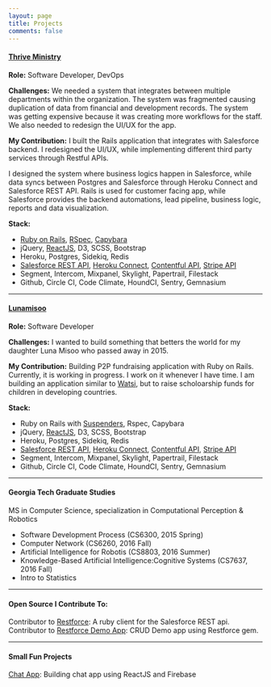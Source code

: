 ```yaml
---
layout: page
title: Projects
comments: false
---
```


#### <a href="https://thriveministry.org" target="_blank">Thrive Ministry</a>

**Role:** Software Developer, DevOps

**Challenges:** We needed a system that integrates between multiple departments
within the organization. The system was fragmented causing
duplication of data from financial and development records. The system was
getting expensive because it was creating more workflows for the staff.  We also needed
to redesign the UI/UX for the app.

**My Contribution:** I built the Rails application that integrates with Salesforce backend. I redesigned the UI/UX, while implementing different third party services through Restful APIs.

I designed the system where business logics happen in Salesforce, while data syncs
between Postgres and Salesforce through Heroku Connect and Salesforce REST API.
Rails is used for customer facing app, while Salesforce provides the backend
automations, lead pipeline, business logic, reports and data visualization.

**Stack:**
<ul>
  <li><a href="http://rubyonrails.org/" target="_blank">Ruby on Rails</a>, <a href="http://rspec.info/" target="_blank">RSpec</a>, <a href="http://jnicklas.github.io/capybara/" target="_blank">Capybara</a></li>
  <li>jQuery, <a href="https://facebook.github.io/react/" target="_blank">ReactJS</a>, D3, SCSS, Bootstrap</li>
  <li>Heroku, Postgres, Sidekiq, Redis</li>
  <li><a
  href="https://developer.salesforce.com/docs/atlas.en-us.api_rest.meta/api_rest/" target="_blank">Salesforce REST API</a>, <a href="https://devcenter.heroku.com/articles/herokuconnect-api" target="_blank">Heroku Connect</a>, <a href="https://www.contentful.com/developers/docs/references/content-delivery-api/" target="_blank">Contentful API</a>, <a href="https://stripe.com/docs/api" target="_blank">Stripe API</a></li>
  <li>Segment, Intercom, Mixpanel, Skylight, Papertrail, Filestack</li>
  <li>Github, Circle CI, Code Climate, HoundCI, Sentry, Gemnasium</li>
</ul>

----

#### <a href="http://lunamisoo.org" target="_blank">Lunamisoo</a>

**Role:** Software Developer

**Challenges:** I wanted to build something that betters the world for my 
daughter Luna Misoo who passed away in 2015.

**My Contribution:** Building P2P fundraising application with Ruby on Rails.
Currently, it is working in progress. I work on it whenever I have time.  I am building
an application similar to <a href="https://watsi.org/" target="_blank">Watsi</a>,
but to raise scholoarship funds for children in developing countries.

**Stack:**
<ul>
  <li>Ruby on Rails with <a href="https://github.com/thoughtbot/suspenders" target="_blank">Suspenders</a>, Rspec, Capybara</li>
  <li>jQuery, <a href="https://facebook.github.io/react/" target="_blank">ReactJS</a>, D3, SCSS, Bootstrap</li>
  <li>Heroku, Postgres, Sidekiq, Redis</li>
  <li><a
  href="https://developer.salesforce.com/docs/atlas.en-us.api_rest.meta/api_rest/" target="_blank">Salesforce REST API</a>, <a href="https://devcenter.heroku.com/articles/herokuconnect-api" target="_blank">Heroku Connect</a>, <a href="https://www.contentful.com/developers/docs/references/content-delivery-api/" target="_blank">Contentful API</a>, <a href="https://stripe.com/docs/api" target="_blank">Stripe API</a></li>
  <li>Segment, Intercom, Mixpanel, Skylight, Papertrail, Filestack</li>
  <li>Github, Circle CI, Code Climate, HoundCI, Sentry, Gemnasium</li>
</ul>

----

#### Georgia Tech Graduate Studies
MS in Computer Science, specialization in Computational Perception & Robotics

  + Software Development Process (CS6300, 2015 Spring)
  + Computer Network (CS6260, 2016 Fall)
  + Artificial Intelligence for Robotis (CS8803, 2016 Summer)
  + Knowledge-Based Artificial Intelligence:Cognitive Systems (CS7637, 2016 Fall)
  + Intro to Statistics

----

#### Open Source I Contribute To:

Contributor to <a href="https://github.com/ejholmes/restforce" target="_blank">Restforce</a>: A ruby client for the Salesforce REST api.
<br />
Contributor to <a href="https://github.com/antwonlee/restforce_demo_app" target="_blank">Restforce Demo App</a>: CRUD Demo app using Restforce gem.

----

#### Small Fun Projects

<a href="https://github.com/antwonlee/chat-demo-app-react-firebase" target="_blank">Chat App</a>: Building chat app using ReactJS and Firebase
